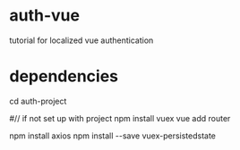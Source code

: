 # auth-vue

tutorial for localized vue authentication

# dependencies

  cd auth-project
  
  #// if not set up with project
  npm install vuex
  vue add router 
  
  npm install axios
  npm install --save vuex-persistedstate


  

